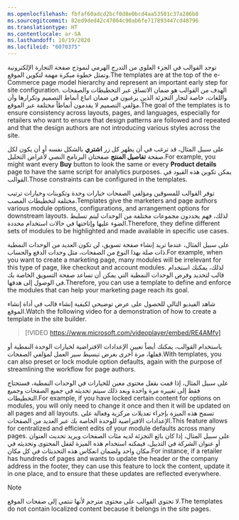 ```yaml
---
ms.openlocfilehash: fbfaf60adcd2bcf0d8e0bcd4aa53501c37a286b8
ms.sourcegitcommit: 82ed9ded42c47064c90ab6fe717893447cd48796
ms.translationtype: HT
ms.contentlocale: ar-SA
ms.lasthandoff: 10/19/2020
ms.locfileid: "6070375"
---
```

<span data-ttu-id="472ee-101">توجد القوالب في الجزء العلوي من التدرج الهرمي لنموذج صفحة التجارة الإلكترونية وتمثل خطوة مبكرة مهمة لتكوين الموقع.</span><span class="sxs-lookup"><span data-stu-id="472ee-101">The templates are at the top of the e-Commerce page model hierarchy and represent an important early step for site configuration.</span></span> <span data-ttu-id="472ee-102">الهدف من القوالب هو ضمان الاتساق عبر التخطيطات والصفحات واللغات، خاصة لتجار التجزئة الذين يرغبون في ضمان اتباع أنماط التصميم وتكرارها وأن مؤلفي التصميم لا يقدمون أنماطاً مختلفة عبر الموقع.</span><span class="sxs-lookup"><span data-stu-id="472ee-102">The goal of the templates is to ensure consistency across layouts, pages, and languages, especially for retailers who want to ensure that design patterns are followed and repeated and that the design authors are not introducing various styles across the site.</span></span> 

<span data-ttu-id="472ee-103">على سبيل المثال، قد ترغب في أن يظهر كل زر **اشتري** بالشكل نفسه أو أن يكون لكل صفحة **تفاصيل المنتج** صفحتان البرنامج النصي لأغراض التحليل.</span><span class="sxs-lookup"><span data-stu-id="472ee-103">For example, you might want every **Buy** button to look the same or every **Product details** page to have the same script for analytics purposes.</span></span> <span data-ttu-id="472ee-104">يمكن تكوين هذه القيود في القوالب.</span><span class="sxs-lookup"><span data-stu-id="472ee-104">Those constraints can be configured in the templates.</span></span> 

<span data-ttu-id="472ee-105">توفر القوالب للمسوقين ومؤلفي الصفحات خيارات وحدة وتكوينات وخيارات ترتيب مختلفة لتخطيطات المصب.</span><span class="sxs-lookup"><span data-stu-id="472ee-105">Templates give the marketers and page authors various module options, configurations, and arrangement options for downstream layouts.</span></span> <span data-ttu-id="472ee-106">لذلك، فهم يحددون مجموعات مختلفة من الوحدات ليتم تسليط الضوء عليها وإتاحتها في حالات استخدام محددة.</span><span class="sxs-lookup"><span data-stu-id="472ee-106">Therefore, they define different sets of modules to be highlighted and made available in specific use cases.</span></span> 

<span data-ttu-id="472ee-107">على سبيل المثال، عندما تريد إنشاء صفحة تسويق، لن تكون العديد من الوحدات النمطية ذات صلة بهذا النوع من الصفحات، مثل وحدات الدفع والحساب.</span><span class="sxs-lookup"><span data-stu-id="472ee-107">For example, when you want to create a marketing page, many modules will be irrelevant for this type of page, like checkout and account modules.</span></span> <span data-ttu-id="472ee-108">لذلك، يمكنك استخدام قالب لتحديد وفرض الوحدات النمطية التي يمكن أن تساعد صفحة التسويق الخاصة بك في الوصول إلى هدفها.</span><span class="sxs-lookup"><span data-stu-id="472ee-108">Therefore, you can use a template to define and enforce the modules that can help your marketing page reach its goal.</span></span> 

<span data-ttu-id="472ee-109">شاهد الفيديو التالي للحصول على عرض توضيحي لكيفية إنشاء قالب في أداة إنشاء الموقع.</span><span class="sxs-lookup"><span data-stu-id="472ee-109">Watch the following video for a demonstration of how to create a template in the site builder.</span></span>

> [!VIDEO https://www.microsoft.com/videoplayer/embed/RE4AMfv]


<span data-ttu-id="472ee-110">باستخدام القوالب، يمكنك أيضاً تعيين الإعدادات الافتراضية لخيارات الوحدة النمطية أو قفلها، مرة أخرى بغرض تبسيط سير العمل لمؤلفي الصفحات.</span><span class="sxs-lookup"><span data-stu-id="472ee-110">With templates, you can also preset or lock module option defaults, again with the purpose of streamlining the workflow for page authors.</span></span> 

<span data-ttu-id="472ee-111">على سبيل المثال، إذا قمت بقفل محتوى معين للخيارات في الوحدات النمطية، فستحتاج فقط إلى تغييره مرة واحدة وبعد ذلك سيتم تحديثه في جميع الصفحات وجميع التخطيطات.</span><span class="sxs-lookup"><span data-stu-id="472ee-111">For example, if you have locked certain content for options on modules, you will only need to change it once and then it will be updated on all pages and all layouts.</span></span> <span data-ttu-id="472ee-112">تسمح هذه الميزة بإجراء تعديلات مركزية وفعالة على الإعدادات الافتراضية للوحدة الخاصة بك عبر العديد من الصفحات.</span><span class="sxs-lookup"><span data-stu-id="472ee-112">This feature allows for centralized and efficient edits of your module defaults across many pages.</span></span> <span data-ttu-id="472ee-113">على سبيل المثال، إذا كان بائع التجزئة لديه مئات الصفحات ويريد تحديث العنوان أو عنوان الشركة في التذييل، فيمكنه استخدام هذه الميزة لقفل المحتوى وتحديثه في مكان واحد ولضمان انعكاس هذه التحديثات في كل مكان.</span><span class="sxs-lookup"><span data-stu-id="472ee-113">For instance, if a retailer has hundreds of pages and wants to update the header or the company address in the footer, they can use this feature to lock the content, update it in one place, and to ensure that these updates are reflected everywhere.</span></span> 

> [!NOTE]
> <span data-ttu-id="472ee-114">لا تحتوي القوالب على محتوى مترجم لأنها تنتمي إلى صفحات الموقع.</span><span class="sxs-lookup"><span data-stu-id="472ee-114">The templates do not contain localized content because it belongs in the site pages.</span></span> 
